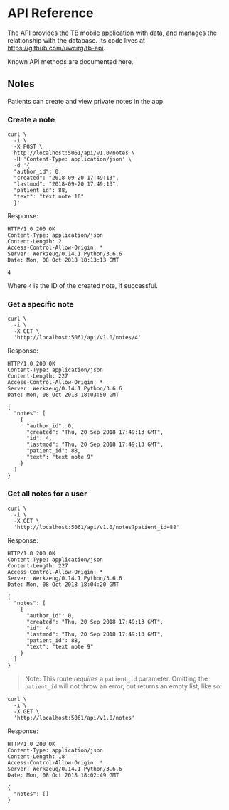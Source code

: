 # API Reference

The API provides the TB mobile application with data,
and manages the relationship with the database.
Its code lives at <https://github.com/uwcirg/tb-api>.

Known API methods are documented here.

## Notes

Patients can create and view private notes in the app.

### Create a note
```
curl \
  -i \
  -X POST \
  http://localhost:5061/api/v1.0/notes \
  -H 'Content-Type: application/json' \
  -d '{
  "author_id": 0,
  "created": "2018-09-20 17:49:13",
  "lastmod": "2018-09-20 17:49:13",
  "patient_id": 88,
  "text": "text note 10"
  }'
```

Response:
```
HTTP/1.0 200 OK
Content-Type: application/json
Content-Length: 2
Access-Control-Allow-Origin: *
Server: Werkzeug/0.14.1 Python/3.6.6
Date: Mon, 08 Oct 2018 18:13:13 GMT

4
```

Where `4` is the ID of the created note,
if successful.

### Get a specific note
```
curl \
  -i \
  -X GET \
  'http://localhost:5061/api/v1.0/notes/4'
```

Response:
```
HTTP/1.0 200 OK
Content-Type: application/json
Content-Length: 227
Access-Control-Allow-Origin: *
Server: Werkzeug/0.14.1 Python/3.6.6
Date: Mon, 08 Oct 2018 18:03:50 GMT

{
  "notes": [
    {
      "author_id": 0,
      "created": "Thu, 20 Sep 2018 17:49:13 GMT",
      "id": 4,
      "lastmod": "Thu, 20 Sep 2018 17:49:13 GMT",
      "patient_id": 88,
      "text": "text note 9"
    }
  ]
}
```

### Get all notes for a user
```
curl \
  -i \
  -X GET \
  'http://localhost:5061/api/v1.0/notes?patient_id=88'
```

Response:
```
HTTP/1.0 200 OK
Content-Type: application/json
Content-Length: 227
Access-Control-Allow-Origin: *
Server: Werkzeug/0.14.1 Python/3.6.6
Date: Mon, 08 Oct 2018 18:04:20 GMT

{
  "notes": [
    {
      "author_id": 0,
      "created": "Thu, 20 Sep 2018 17:49:13 GMT",
      "id": 4,
      "lastmod": "Thu, 20 Sep 2018 17:49:13 GMT",
      "patient_id": 88,
      "text": "text note 9"
    }
  ]
}
```

> Note:
> This route *requires* a `patient_id` parameter.
> Omitting the `patient_id` will not throw an error,
> but returns an empty list, like so:

```
curl \
  -i \
  -X GET \
  'http://localhost:5061/api/v1.0/notes'
```

Response:
```
HTTP/1.0 200 OK
Content-Type: application/json
Content-Length: 18
Access-Control-Allow-Origin: *
Server: Werkzeug/0.14.1 Python/3.6.6
Date: Mon, 08 Oct 2018 18:02:49 GMT

{
  "notes": []
}
```

